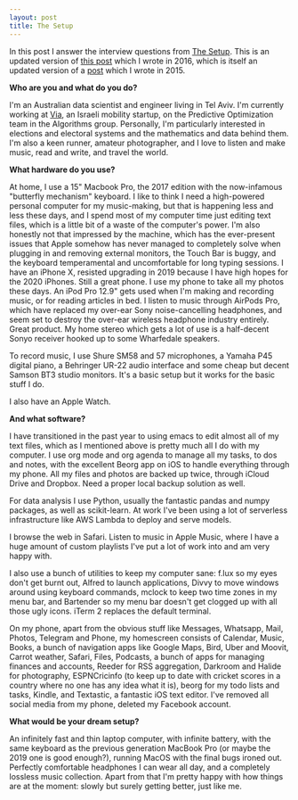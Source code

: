 ```yaml
---
layout: post
title: The Setup
---
```


In this post I answer the interview questions from [The Setup](http://usesthis.com/). This is an updated version of [this post](http://www.clintonboys.com/uses-this-old/) which I wrote in 2016, which is itself an updated version of a [post](http://www.clintonboys.com/uses-this-very_old) which I wrote in 2015. 

**Who are you and what do you do?**

I'm an Australian data scientist and engineer living in Tel Aviv. I'm currently working at [Via](https://ridewithvia.com), an Israeli mobility startup, on the Predictive Optimization team in the Algorithms group. Personally, I'm particularly interested in elections and electoral systems and the mathematics and data behind them. I'm also a keen runner, amateur photographer, and I love to listen and make music, read and write, and travel the world.

**What hardware do you use?**

At home, I use a 15" Macbook Pro, the 2017 edition with the now-infamous "butterfly mechanism" keyboard. I like to think I need a high-powered personal computer for my music-making, but that is happening less and less these days, and I spend most of my computer time just editing text files, which is a little bit of a waste of the computer's power. I'm also honestly not that impressed by the machine, which has the ever-present issues that Apple somehow has never managed to completely solve when plugging in and removing external monitors, the Touch Bar is buggy, and the keyboard temperamental and uncomfortable for long typing sessions. I have an iPhone X, resisted upgrading in 2019 because I have high hopes for the 2020 iPhones. Still a great phone. I use my phone to take all my photos these days. An iPod Pro 12.9" gets used when I'm making and recording music, or for reading articles in bed. I listen to music through AirPods Pro, which have replaced my over-ear Sony noise-cancelling headphones, and seem set to destroy the over-ear wireless headphone industry entirely. Great product. My home stereo which gets a lot of use is a half-decent Sonyo receiver hooked up to some Wharfedale speakers. 

To record music, I use Shure SM58 and 57 microphones, a Yamaha P45 digital piano, a Behringer UR-22 audio interface and some cheap but decent Samson BT3 studio monitors. It's a basic setup but it works for the basic stuff I do. 

I also have an Apple Watch. 

**And what software?**

I have transitioned in the past year to using emacs to edit almost all of my text files, which as I mentioned above is pretty much all I do with my computer. I use org mode and org agenda to manage all my tasks, to dos and notes, with the excellent Beorg app on iOS to handle everything through my phone. All my files and photos are backed up twice, through iCloud Drive and Dropbox. Need a proper local backup solution as well. 

For data analysis I use Python, usually the fantastic pandas and numpy packages, as well as scikit-learn. At work I've been using a lot of serverless infrastructure like AWS Lambda to deploy and serve models. 

I browse the web in Safari. Listen to music in Apple Music, where I have a huge amount of custom playlists I've put a lot of work into and am very happy with. 

I also use a bunch of utilities to keep my computer sane: f.lux so my eyes don't get burnt out, Alfred to launch applications, Divvy to move windows around using keyboard commands, mclock to keep two time zones in my menu bar, and Bartender so my menu bar doesn't get clogged up with all those ugly icons. iTerm 2 replaces the default terminal.

On my phone, apart from the obvious stuff like Messages, Whatsapp, Mail, Photos, Telegram and Phone, my homescreen consists of Calendar, Music, Books, a bunch of navigation apps like Google Maps, Bird, Uber and Moovit, Carrot weather, Safari, Files, Podcasts, a bunch of apps for managing finances and accounts, Reeder for RSS aggregation, Darkroom and Halide for photography, ESPNCricinfo (to keep up to date with cricket scores in a country where no one has any idea what it is), beorg for my todo lists and tasks, Kindle, and Textastic, a fantastic iOS text editor. I've removed all social media from my phone, deleted my Facebook account. 

**What would be your dream setup?**

An infinitely fast and thin laptop computer, with infinite battery, with the same keyboard as the previous generation MacBook Pro (or maybe the 2019 one is good enough?), running MacOS with the final bugs ironed out. Perfectly comfortable headphones I can wear all day, and a completely lossless music collection. Apart from that I'm pretty happy with how things are at the moment: slowly but surely getting better, just like me. 
